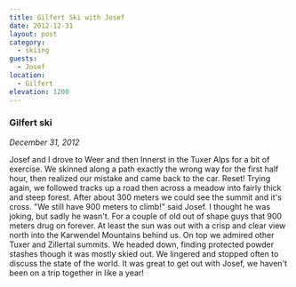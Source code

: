 ```yaml
---
title: Gilfert Ski with Josef
date: 2012-12-31
layout: post
category:
  - skiing
guests:
  - Josef
location:
  - Gilfert
elevation: 1200
---
```


### Gilfert ski
<i>December 31, 2012</i>

Josef and I drove to Weer and then Innerst in the Tuxer Alps for a bit of
exercise. We skinned along a path exactly the wrong way for the first half
hour, then realized our mistake and came back to the car. Reset! Trying again,
we followed tracks up a road then across a meadow into fairly thick and steep
forest. After about 300 meters we could see the summit and it's cross. "We
still have 900 meters to climb!" said Josef. I thought he was joking, but sadly
he wasn't. For a couple of old out of shape guys that 900 meters drug on
forever. At least the sun was out with a crisp and clear view north into the
Karwendel Mountains behind us. On top we admired other Tuxer and Zillertal
summits. We headed down, finding protected powder stashes though it was mostly
skied out. We lingered and stopped often to discuss the state of the world. It
was great to get out with Josef, we haven't been on a trip together in like a
year!
